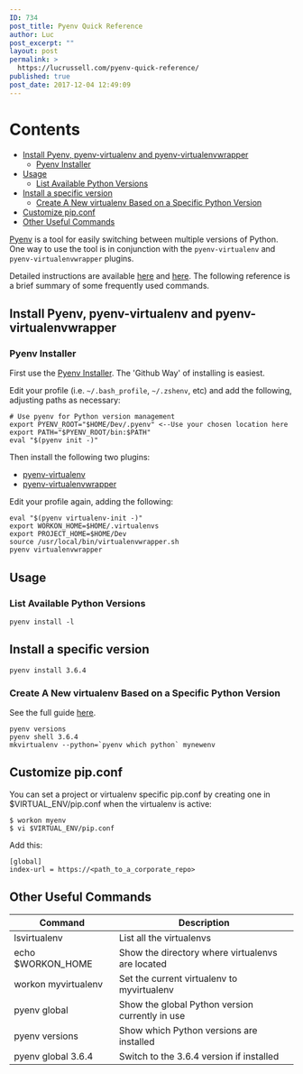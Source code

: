 ```yaml
---
ID: 734
post_title: Pyenv Quick Reference
author: Luc
post_excerpt: ""
layout: post
permalink: >
  https://lucrussell.com/pyenv-quick-reference/
published: true
post_date: 2017-12-04 12:49:09
---
```

[TOC]: # "Contents"

# Contents
- [Install Pyenv, pyenv-virtualenv and pyenv-virtualenvwrapper](#install-pyenv-pyenv-virtualenv-and-pyenv-virtualenvwrapper)
    - [Pyenv Installer](#pyenv-installer)
- [Usage](#usage)
    - [List Available Python Versions](#list-available-python-versions)
- [Install a specific version](#install-a-specific-version)
    - [Create A New virtualenv Based on a Specific Python Version](#create-a-new-virtualenv-based-on-a-specific-python-version)
- [Customize pip.conf](#customize-pipconf)
- [Other Useful Commands](#other-useful-commands)



[Pyenv](https://github.com/pyenv/pyenv) is a tool for easily switching between multiple versions of Python. One way to use the tool is in conjunction with the `pyenv-virtualenv` and `pyenv-virtualenvwrapper` plugins.


Detailed instructions are available [here](https://anil.io/blog/python/pyenv/using-pyenv-to-install-multiple-python-versions-tox/) and [here](http://akbaribrahim.com/managing-multiple-python-versions-with-pyenv/). The following reference is a brief summary of some frequently used commands.



## Install Pyenv, pyenv-virtualenv and pyenv-virtualenvwrapper

###  Pyenv Installer
First use the [Pyenv Installer](https://github.com/pyenv/pyenv-installer). The 'Github Way' of installing is easiest.

Edit your profile (i.e. `~/.bash_profile`, `~/.zshenv`, etc) and add the following, adjusting paths as necessary:

    # Use pyenv for Python version management
    export PYENV_ROOT="$HOME/Dev/.pyenv" <--Use your chosen location here
    export PATH="$PYENV_ROOT/bin:$PATH"
    eval "$(pyenv init -)"


Then install the following two plugins:
- [pyenv-virtualenv](https://github.com/pyenv/pyenv-virtualenv)
- [pyenv-virtualenvwrapper](https://github.com/pyenv/pyenv-virtualenvwrapper)

Edit your profile again, adding the following:

    eval "$(pyenv virtualenv-init -)"
    export WORKON_HOME=$HOME/.virtualenvs
    export PROJECT_HOME=$HOME/Dev
    source /usr/local/bin/virtualenvwrapper.sh
    pyenv virtualenvwrapper

## Usage

### List Available Python Versions

    pyenv install -l

## Install a specific version

    pyenv install 3.6.4

### Create A New virtualenv Based on a Specific Python Version
See the full guide [here](http://docs.python-guide.org/en/latest/dev/virtualenvs).

    pyenv versions
    pyenv shell 3.6.4
    mkvirtualenv --python=`pyenv which python` mynewenv

## Customize pip.conf
You can set a project or virtualenv specific pip.conf by creating one in
$VIRTUAL_ENV/pip.conf when the virtualenv is active:

    $ workon myenv
    $ vi $VIRTUAL_ENV/pip.conf

Add this:

    [global]
    index-url = https://<path_to_a_corporate_repo>

## Other Useful Commands

| Command           | Description |
|-------------------|-------------|
| lsvirtualenv      | List all the virtualenvs |
| echo $WORKON_HOME | Show the directory where virtualenvs are located |
| workon myvirtualenv | Set the current virtualenv to myvirtualenv |
| pyenv global      | Show the global Python version currently in use |
| pyenv versions      | Show which Python versions are installed |
| pyenv global 3.6.4      | Switch to the 3.6.4 version if installed |
